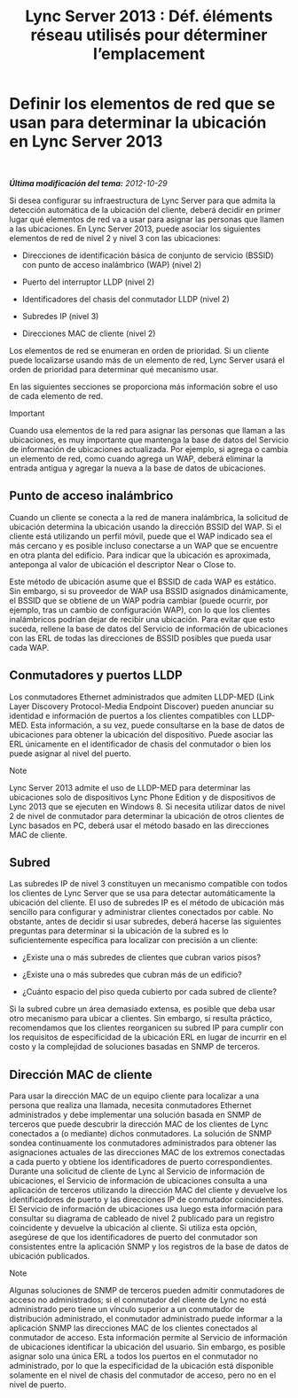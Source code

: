 ﻿---
title: "Lync Server 2013 : Déf. éléments réseau utilisés pour déterminer l’emplacement"
TOCTitle: Definir los elementos de red que se usan para determinar la ubicación
ms:assetid: 7538779d-055d-44ed-8dd7-11c45fc1b9f5
ms:mtpsurl: https://technet.microsoft.com/es-es/library/Gg398567(v=OCS.15)
ms:contentKeyID: 48275682
ms.date: 01/07/2017
mtps_version: v=OCS.15
ms.translationtype: HT
---

# Definir los elementos de red que se usan para determinar la ubicación en Lync Server 2013

 

_**Última modificación del tema:** 2012-10-29_

Si desea configurar su infraestructura de Lync Server para que admita la detección automática de la ubicación del cliente, deberá decidir en primer lugar qué elementos de red va a usar para asignar las personas que llamen a las ubicaciones. En Lync Server 2013, puede asociar los siguientes elementos de red de nivel 2 y nivel 3 con las ubicaciones:

  - Direcciones de identificación básica de conjunto de servicio (BSSID) con punto de acceso inalámbrico (WAP) (nivel 2)

  - Puerto del interruptor LLDP (nivel 2)

  - Identificadores del chasis del conmutador LLDP (nivel 2)

  - Subredes IP (nivel 3)

  - Direcciones MAC de cliente (nivel 2)

Los elementos de red se enumeran en orden de prioridad. Si un cliente puede localizarse usando más de un elemento de red, Lync Server usará el orden de prioridad para determinar qué mecanismo usar.

En las siguientes secciones se proporciona más información sobre el uso de cada elemento de red.

> [!IMPORTANT]  
> Cuando usa elementos de la red para asignar las personas que llaman a las ubicaciones, es muy importante que mantenga la base de datos del Servicio de información de ubicaciones actualizada. Por ejemplo, si agrega o cambia un elemento de red, como cuando agrega un WAP, deberá eliminar la entrada antigua y agregar la nueva a la base de datos de ubicaciones.



## Punto de acceso inalámbrico

Cuando un cliente se conecta a la red de manera inalámbrica, la solicitud de ubicación determina la ubicación usando la dirección BSSID del WAP. Si el cliente está utilizando un perfil móvil, puede que el WAP indicado sea el más cercano y es posible incluso conectarse a un WAP que se encuentre en otra planta del edificio. Para indicar que la ubicación es aproximada, anteponga al valor de ubicación el descriptor Near o Close to.

Este método de ubicación asume que el BSSID de cada WAP es estático. Sin embargo, si su proveedor de WAP usa BSSID asignados dinámicamente, el BSSID que se obtiene de un WAP podría cambiar (puede ocurrir, por ejemplo, tras un cambio de configuración WAP), con lo que los clientes inalámbricos podrían dejar de recibir una ubicación. Para evitar que esto suceda, rellene la base de datos del Servicio de información de ubicaciones con las ERL de todas las direcciones de BSSID posibles que pueda usar cada WAP.

## Conmutadores y puertos LLDP

Los conmutadores Ethernet administrados que admiten LLDP-MED (Link Layer Discovery Protocol-Media Endpoint Discover) pueden anunciar su identidad e información de puertos a los clientes compatibles con LLDP-MED. Esta información, a su vez, puede consultarse en la base de datos de ubicaciones para obtener la ubicación del dispositivo. Puede asociar las ERL únicamente en el identificador de chasis del conmutador o bien los puede asignar al nivel del puerto.


> [!NOTE]
> Lync Server 2013 admite el uso de LLDP-MED para determinar las ubicaciones solo de dispositivos Lync Phone Edition y de dispositivos de Lync 2013 que se ejecuten en Windows 8. Si necesita utilizar datos de nivel 2 de nivel de conmutador para determinar la ubicación de otros clientes de Lync basados en PC, deberá usar el método basado en las direcciones MAC de cliente.



## Subred

Las subredes IP de nivel 3 constituyen un mecanismo compatible con todos los clientes de Lync Server que se usa para detectar automáticamente la ubicación del cliente. El uso de subredes IP es el método de ubicación más sencillo para configurar y administrar clientes conectados por cable. No obstante, antes de decidir si usar subredes, deberá hacerse las siguientes preguntas para determinar si la ubicación de la subred es lo suficientemente específica para localizar con precisión a un cliente:

  - ¿Existe una o más subredes de clientes que cubran varios pisos?

  - ¿Existe una o más subredes que cubran más de un edificio?

  - ¿Cuánto espacio del piso queda cubierto por cada subred de cliente?

Si la subred cubre un área demasiado extensa, es posible que deba usar otro mecanismo para ubicar a clientes. Sin embargo, si resulta práctico, recomendamos que los clientes reorganicen su subred IP para cumplir con los requisitos de especificidad de la ubicación ERL en lugar de incurrir en el costo y la complejidad de soluciones basadas en SNMP de terceros.

## Dirección MAC de cliente

Para usar la dirección MAC de un equipo cliente para localizar a una persona que realiza una llamada, necesita conmutadores Ethernet administrados y debe implementar una solución basada en SNMP de terceros que puede descubrir la dirección MAC de los clientes de Lync conectados a (o mediante) dichos conmutadores. La solución de SNMP sondea continuamente los conmutadores administrados para obtener las asignaciones actuales de las direcciones MAC de los extremos conectadas a cada puerto y obtiene los identificadores de puerto correspondientes. Durante una solicitud de cliente de Lync al Servicio de información de ubicaciones, el Servicio de información de ubicaciones consulta a una aplicación de terceros utilizando la dirección MAC del cliente y devuelve los identificadores de puerto y las direcciones IP de conmutador coincidentes. El Servicio de información de ubicaciones usa luego esta información para consultar su diagrama de cableado de nivel 2 publicado para un registro coincidente y devuelve la ubicación al cliente. Si utiliza esta opción, asegúrese de que los identificadores de puerto del conmutador son consistentes entre la aplicación SNMP y los registros de la base de datos de ubicación publicados.


> [!NOTE]
> Algunas soluciones de SNMP de terceros pueden admitir conmutadores de acceso no administrados; si el conmutador del cliente de Lync no está administrado pero tiene un vínculo superior a un conmutador de distribución administrado, el conmutador administrado puede informar a la aplicación SNMP las direcciones MAC de los clientes conectados al conmutador de acceso. Esta información permite al Servicio de información de ubicaciones identificar la ubicación del usuario. Sin embargo, es posible asignar solo una única ERL a todos los puertos en el conmutador no administrado, por lo que la especificidad de la ubicación está disponible solamente en el nivel de chasis del conmutador de acceso, pero no en el nivel de puerto.


